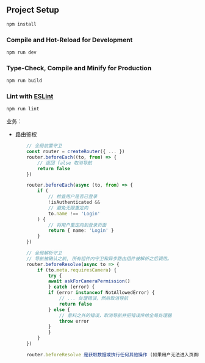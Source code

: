 ## Project Setup

```sh
npm install
```

### Compile and Hot-Reload for Development

```sh
npm run dev
```

### Type-Check, Compile and Minify for Production

```sh
npm run build
```

### Lint with [ESLint](https://eslint.org/)

```sh
npm run lint
```

业务：

- 路由鉴权

    ```typescript
        // 全局前置守卫
        const router = createRouter({ ... })
        router.beforeEach((to, from) => {
            // 返回 false 取消导航
            return false
        })

        router.beforeEach(async (to, from) => {
            if (
                // 检查用户是否已登录
                !isAuthenticated && 
                // 避免无限重定向
                to.name !== 'Login'
            ) {
                // 将用户重定向到登录页面
                return { name: 'Login' }
            }
        })

        // 全局解析守卫
        // 导航被确认之前, 所有组件内守卫和异步路由组件被解析之后调用。
        router.beforeResolve(async to => {
            if (to.meta.requiresCamera) {
                try {
                await askForCameraPermission()
                } catch (error) {
                if (error instanceof NotAllowedError) {
                    // ... 处理错误，然后取消导航
                    return false
                } else {
                    // 意料之外的错误，取消导航并把错误传给全局处理器
                    throw error
                }
                }
            }
        })

        router.beforeResolve 是获取数据或执行任何其他操作 (如果用户无法进入页面时你希望避免执行的操作) 的理想位置
    ```